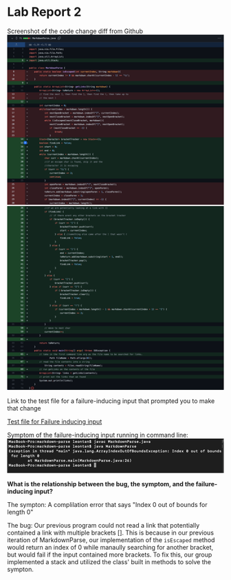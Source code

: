 # Lab Report 2

Screenshot of the code change diff from Github
![Image](report2_image1.png)
![Image](report2_image2.png)
 
Link to the test file for a failure-inducing input that prompted you to make that change

[Test file for Failure inducing input](https://github.com/JessalynWang/markdown-parse/blob/main/MarkdownParseTest.java)

Symptom of the failure-inducing input running in command line: 
![Image](report2_image3.png)


**What is the relationship between the bug, the symptom, and the failure-inducing input?**

The sympton: A complilation error that says "Index 0 out of bounds for length 0"

The bug: Our previous program could not read a link that potentially contained a link with multiple brackets []. This is because in our previous iteration of MarkdownParse, our implementation of the `isEscaped` method would return an index of 0 while manaully searching for another bracket, but would fail if the input contained more brackets. To fix this, our group implemented a stack and utilized the class' built in methods to solve the sympton.   



